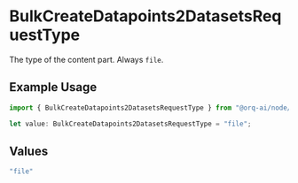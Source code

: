 # BulkCreateDatapoints2DatasetsRequestType

The type of the content part. Always `file`.

## Example Usage

```typescript
import { BulkCreateDatapoints2DatasetsRequestType } from "@orq-ai/node/models/operations";

let value: BulkCreateDatapoints2DatasetsRequestType = "file";
```

## Values

```typescript
"file"
```